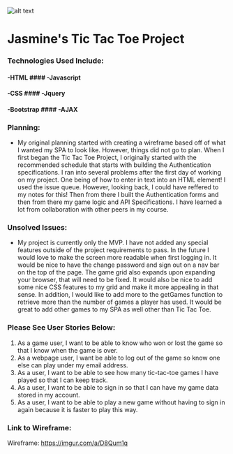 ![alt text](https://i.imgur.com/NXRNYXm.jpg "Logo Title Text 1")
 # **Jasmine's Tic Tac Toe Project**

### Technologies Used Include:
#### -HTML        #### -Javascript
#### -CSS         #### -Jquery
#### -Bootstrap   #### -AJAX

### Planning:

* My original planning started with creating a wireframe based off of what I wanted my SPA to look like. However, things did not go to plan. When I first began the Tic Tac Toe Project, I originally started with the recommended schedule that starts with building the Authentication specifications. I ran into several problems after the first day of working on my project. One being of how to enter in text into an HTML element! I used the issue queue. However, looking back, I could have reffered to my notes for this! Then from there I built the Authentication forms and then from there my game logic and API Specifications. I have learned a lot from collaboration with other peers in my course.

### Unsolved Issues:

* My project is currently only the MVP. I have not added any special features outside of the project requirements to pass. In the future I would love to make the screen more readable when first logging in. It would be nice to have the change password and sign out on a nav bar on the top of the page. The game grid also expands upon expanding your browser, that will need to be fixed. It would also be nice to add some nice CSS features to my grid and make it more appealing in that sense. In addition, I would like to add more to the getGames function to retrieve more than the number of games a player has used. It would be great to add other games to my SPA as well other than Tic Tac Toe.

### Please See User Stories Below:

1. As a game user, I want to be able to know who won or lost the game so that I know when the game is over.
2. As a webpage user, I want be able to log out of the game so know one else can play under my email address.
3. As a user, I want to be able to see how many tic-tac-toe games I have played so that I can keep track.
4. As a user, I want to be able to sign in so that I can have my game data stored in my account.
5. As a user, I want to be able to play a new game without having to sign in again because it is faster to play this way.

### Link to Wireframe:
Wireframe: https://imgur.com/a/D8Qum1q
